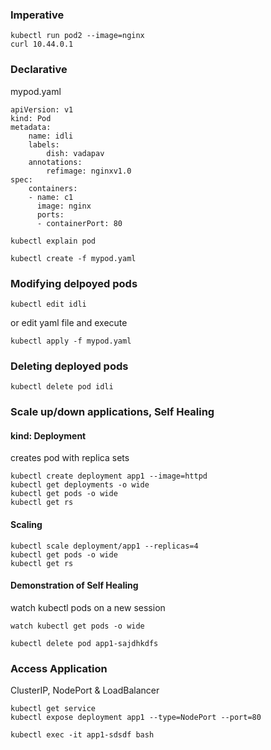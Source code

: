 ### Imperative
```
kubectl run pod2 --image=nginx  
curl 10.44.0.1                                         
```

### Declarative
mypod.yaml
```
apiVersion: v1
kind: Pod
metadata:
    name: idli
    labels:
        dish: vadapav
    annotations:
        refimage: nginxv1.0
spec:
    containers:
    - name: c1
      image: nginx
      ports:
      - containerPort: 80
```

```
kubectl explain pod
```

```
kubectl create -f mypod.yaml  
```

### Modifying delpoyed pods
```
kubectl edit idli
```
or
edit yaml file
and execute
```
kubectl apply -f mypod.yaml
```

### Deleting deployed pods
```
kubectl delete pod idli
```

### Scale up/down applications, Self Healing

#### kind: Deployment
creates pod with replica sets
```
kubectl create deployment app1 --image=httpd
kubectl get deployments -o wide
kubectl get pods -o wide
kubectl get rs
```

#### Scaling
```
kubectl scale deployment/app1 --replicas=4
kubectl get pods -o wide
kubectl get rs
```

#### Demonstration of Self Healing
watch kubectl pods on a new session
```
watch kubectl get pods -o wide
```

```
kubectl delete pod app1-sajdhkdfs
```

### Access Application
ClusterIP, NodePort & LoadBalancer
```
kubectl get service
kubectl expose deployment app1 --type=NodePort --port=80
```

```
kubectl exec -it app1-sdsdf bash
```


